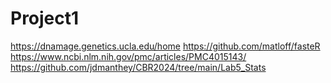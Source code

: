 # Project1
https://dnamage.genetics.ucla.edu/home
https://github.com/matloff/fasteR
https://www.ncbi.nlm.nih.gov/pmc/articles/PMC4015143/
https://github.com/jdmanthey/CBR2024/tree/main/Lab5_Stats
